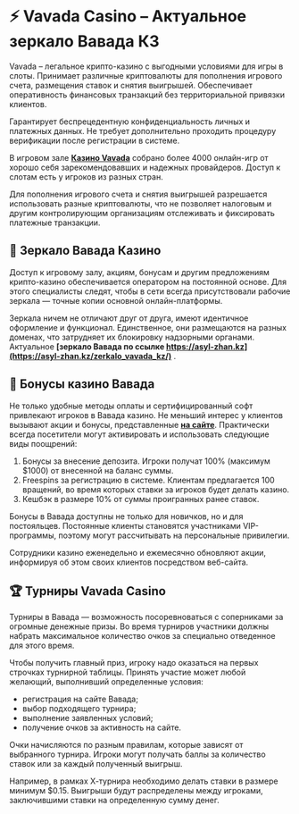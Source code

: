 # ⚡️ Vavada Casino – Актуальное зеркало Вавада КЗ

Vavada – легальное крипто-казино с выгодными условиями для игры в слоты. Принимает различные криптовалюты для пополнения игрового счета, размещения ставок и снятия выигрышей. 
Обеспечивает оперативность финансовых транзакций без территориальной привязки клиентов. 

Гарантирует беспрецедентную конфиденциальность личных и платежных данных. Не требует дополнительно проходить процедуру верификации после регистрации в системе.

В игровом зале **[Казино Vavada](https://asyl-zhan.kz)** собрано более 4000 онлайн-игр от хорошо себя зарекомендовавших и надежных провайдеров. Доступ к слотам есть у игроков из разных стран. 

Для пополнения игрового счета и снятия выигрышей разрешается использовать разные криптовалюты, что не позволяет налоговым и другим контролирующим организациям отслеживать и фиксировать платежные транзакции.

## 🔎 Зеркало Вавада Казино

Доступ к игровому залу, акциям, бонусам и другим предложениям крипто-казино обеспечивается оператором на постоянной основе. Для этого специалисты следят, чтобы в сети всегда присутствовали рабочие зеркала — точные копии основной онлайн-платформы. 

Зеркала ничем не отличают друг от друга, имеют идентичное оформление и функционал. Единственное, они размещаются на разных доменах, что затрудняет их блокировку надзорными органами. Актуальное **[зеркало Вавада по ссылке https://asyl-zhan.kz](https://asyl-zhan.kz/zerkalo_vavada_kz/)** .

## 🎁 Бонусы казино Вавада

Не только удобные методы оплаты и сертифицированный софт привлекают игроков в Вавада казино. 
Не меньший интерес у клиентов вызывают акции и бонусы, представленные **[на сайте](https://asyl-zhan.kz/bonuses_vavada_casino)**.
Практически всегда посетители могут активировать и использовать следующие виды поощрений:

<ol>
<li>Бонусы за внесение депозита. Игроки получат 100% (максимум $1000) от внесенной на баланс суммы.</li>
<li>Freespins за регистрацию в системе. Клиентам предлагается 100 вращений, во время которых ставки за игроков будет делать казино.</li>
<li>Кешбэк в размере 10% от суммы проигранных ранее ставок.</li>
</ol>

Бонусы в Вавада доступны не только для новичков, но и для постояльцев. Постоянные клиенты становятся участниками VIP-программы, поэтому могут рассчитывать на персональные привилегии. 

Сотрудники казино еженедельно и ежемесячно обновляют акции, информируя об этом своих клиентов посредством веб-сайта.

## 🏆 Турниры Vavada Casino

Турниры в Вавада — возможность посоревноваться с соперниками за огромные денежные призы. Во время турниров участники должны набрать максимальное количество очков за специально отведенное для этого время. 

Чтобы получить главный приз, игроку надо оказаться на первых строчках турнирной таблицы.
Принять участие может любой желающий, выполнивший определенные условия:

<ul>
<li>регистрация на сайте Вавада;
<li>выбор подходящего турнира;
<li>выполнение заявленных условий;
<li>получение очков за активность на сайте.</li>
</ul>

Очки начисляются по разным правилам, которые зависят от выбранного турнира. Игроки могут получать баллы за количество ставок или за каждый полученный выигрыш. 

Например, в рамках Х-турнира необходимо делать ставки в размере минимум $0.15. Выигрыши будут распределены между игроками, заключившими ставки на определенную сумму денег.
